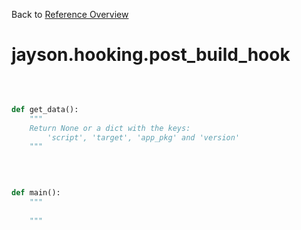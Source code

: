 
Back to [Reference Overview](https://github.com/pyrustic/jayson/blob/master/docs/reference/README.md)

# jayson.hooking.post\_build\_hook



<br>


```python

def get_data():
    """
    Return None or a dict with the keys:
        'script', 'target', 'app_pkg' and 'version'
    """

```

<br>

```python

def main():
    """
    
    """

```

